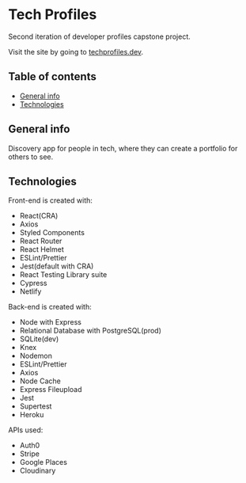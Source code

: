 # Tech Profiles

Second iteration of developer profiles capstone project.

Visit the site by going to [techprofiles.dev](https://techprofiles.dev).

## Table of contents
* [General info](#general-info)
* [Technologies](#technologies)

## General info
Discovery app for people in tech, where they can create a portfolio for others to see.

## Technologies
Front-end is created with:
* React(CRA)
* Axios
* Styled Components
* React Router
* React Helmet
* ESLint/Prettier
* Jest(default with CRA)
* React Testing Library suite
* Cypress
* Netlify

Back-end is created with:
* Node with Express
* Relational Database with PostgreSQL(prod)
* SQLite(dev)
* Knex
* Nodemon
* ESLint/Prettier
* Axios
* Node Cache
* Express Fileupload
* Jest
* Supertest
* Heroku

APIs used:
* Auth0
* Stripe
* Google Places
* Cloudinary
